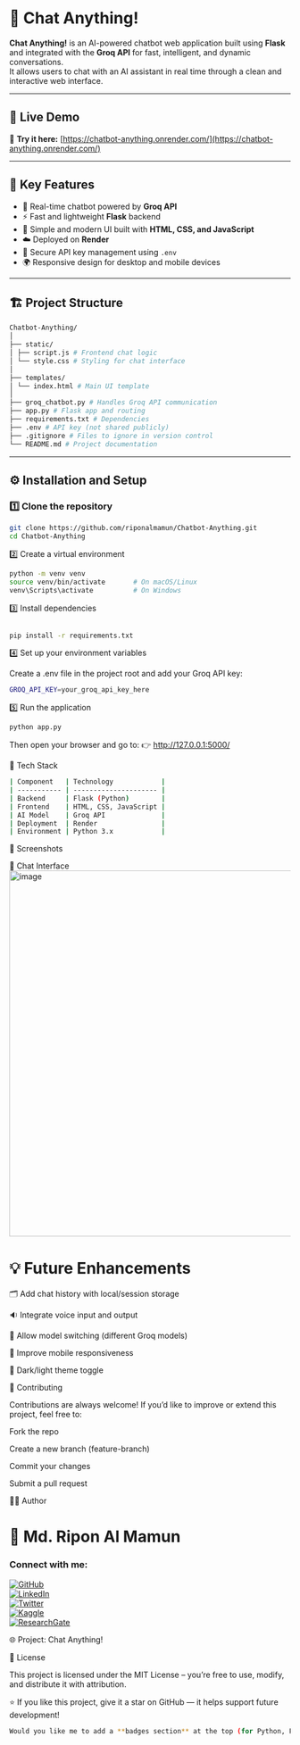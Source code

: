 # 🤖 Chat Anything!

**Chat Anything!** is an AI-powered chatbot web application built using **Flask** and integrated with the **Groq API** for fast, intelligent, and dynamic conversations.  
It allows users to chat with an AI assistant in real time through a clean and interactive web interface.

---

## 🚀 Live Demo  
🔗 **Try it here:** [https://chatbot-anything.onrender.com/](https://chatbot-anything.onrender.com/)

---

## 🧠 Key Features
- 💬 Real-time chatbot powered by **Groq API**
- ⚡ Fast and lightweight **Flask** backend
- 🎨 Simple and modern UI built with **HTML, CSS, and JavaScript**
- ☁️ Deployed on **Render**
- 🔐 Secure API key management using `.env`
- 🌍 Responsive design for desktop and mobile devices

---

## 🏗️ Project Structure
```bash
Chatbot-Anything/
│
├── static/
│ ├── script.js # Frontend chat logic
│ └── style.css # Styling for chat interface
│
├── templates/
│ └── index.html # Main UI template
│
├── groq_chatbot.py # Handles Groq API communication
├── app.py # Flask app and routing
├── requirements.txt # Dependencies
├── .env # API key (not shared publicly)
├── .gitignore # Files to ignore in version control
└── README.md # Project documentation
```


---

## ⚙️ Installation and Setup

### 1️⃣ Clone the repository
```bash
git clone https://github.com/riponalmamun/Chatbot-Anything.git
cd Chatbot-Anything
```

2️⃣ Create a virtual environment
```bash
python -m venv venv
source venv/bin/activate       # On macOS/Linux
venv\Scripts\activate          # On Windows
```

3️⃣ Install dependencies
```bash

pip install -r requirements.txt

```
4️⃣ Set up your environment variables

Create a .env file in the project root and add your Groq API key:

```bash
GROQ_API_KEY=your_groq_api_key_here

```

5️⃣ Run the application

```bash
python app.py

```

Then open your browser and go to:
👉 http://127.0.0.1:5000/

🧩 Tech Stack
```bash
| Component   | Technology            |
| ----------- | --------------------- |
| Backend     | Flask (Python)        |
| Frontend    | HTML, CSS, JavaScript |
| AI Model    | Groq API              |
| Deployment  | Render                |
| Environment | Python 3.x            |
```

📸 Screenshots

💬 Chat Interface
<img width="531" height="656" alt="image" src="https://github.com/user-attachments/assets/fc931cbf-b4c9-46a3-b396-63f671752600" />


# 💡 Future Enhancements

🗂️ Add chat history with local/session storage

🔉 Integrate voice input and output

🔀 Allow model switching (different Groq models)

📱 Improve mobile responsiveness

🌈 Dark/light theme toggle

🤝 Contributing

Contributions are always welcome!
If you’d like to improve or extend this project, feel free to:

Fork the repo

Create a new branch (feature-branch)

Commit your changes

Submit a pull request

🧑‍💻 Author

# 👋 Md. Ripon Al Mamun

### Connect with me:

[![GitHub](https://img.shields.io/badge/GitHub-@riponalmamun-181717?style=for-the-badge&logo=github)](https://github.com/riponalmamun)  
[![LinkedIn](https://img.shields.io/badge/LinkedIn-@riponalmamun-0A66C2?style=for-the-badge&logo=linkedin)](https://www.linkedin.com/in/riponalmamun)  
[![Twitter](https://img.shields.io/badge/Twitter-@riponalmamun-1DA1F2?style=for-the-badge&logo=twitter)](https://twitter.com/riponalmamun)  
[![Kaggle](https://img.shields.io/badge/Kaggle-@riponalmamun-20BEFF?style=for-the-badge&logo=kaggle)](https://www.kaggle.com/riponalmamun)  
[![ResearchGate](https://img.shields.io/badge/ResearchGate-@riponalmamun-00CCBB?style=for-the-badge&logo=researchgate)](https://www.researchgate.net/profile/Md-Ripon-Al-Mamun)


🌐 Project: Chat Anything!

📜 License

This project is licensed under the MIT License – you’re free to use, modify, and distribute it with attribution.


⭐ If you like this project, give it a star on GitHub — it helps support future development!
```bash
Would you like me to add a **badges section** at the top (for Python, Flask, Render, etc.) to make it look even more professional like open-source repositories?
```




